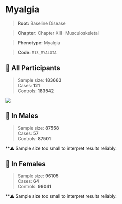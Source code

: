 # Myalgia

> **Root:** Baseline Disease  

> **Chapter:** Chapter XIII- Musculoskeletal  

> **Phenotype:** Myalgia  

> **Code:** `M13_MYALGIA`

## 🧪 All Participants  
> Sample size: **183663**  
> Cases: **121**  
> Controls: **183542**
<img src="/Disease/Figures/ALL/Baseline/M13_MYALGIA.png"/>
<CsvTable src="/Disease_Data/ALL/Baseline/LG_M13_MYALGIA.csv" label="🔍 View full results" />

## 👨 In Males  
> Sample size: **87558**  
> Cases: **57**  
> Controls: **87501**

**⚠️ Sample size too small to interpret results reliably.

## 👩 In Females  
> Sample size: **96105**  
> Cases: **64**  
> Controls: **96041**

**⚠️ Sample size too small to interpret results reliably.
